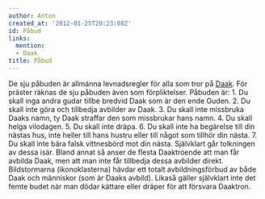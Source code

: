 ```yaml
---
author: Anton
created_at: '2012-01-25T20:23:08Z'
id: Påbud
links:
  mention:
  - Daak
title: Påbud
---
```


De sju påbuden är allmänna levnadsregler för alla som tror på [Daak]. För präster räknas de sju
påbuden även som förpliktelser. Påbuden är: 1. Du skall inga andra gudar tillbe bredvid Daak som är
den ende Guden. 2. Du skall inte göra och tillbedja avbilder av Daak. 3. Du skall inte missbruka
Daaks namn, ty Daak straffar den som missbrukar hans namn. 4. Du skall helga vilodagen. 5. Du skall
inte dräpa. 6. Du skall inte ha begärelse till din nästas hus, inte heller till hans hustru eller
till något som tillhör din nästa. 7. Du skall inte bära falsk vittnesbörd mot din nästa. Självklart
går tolkningen av dessa isär. Bland annat så anser de flesta Daaktroende att man får avbilda Daak,
men att man inte får tillbedja dessa avbilder direkt. Bildstormarna (ikonoklasterna) hävdar ett
totalt avbildningsförbud av både Daak och människor (som är Daaks avbild). Likaså gäller självklart
inte det femte budet när man dödar kättare eller dräper för att försvara Daaktron.

  [Daak]: Daak
